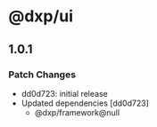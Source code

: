 # @dxp/ui

## 1.0.1

### Patch Changes

- dd0d723: initial release
- Updated dependencies [dd0d723]
    - @dxp/framework@null
